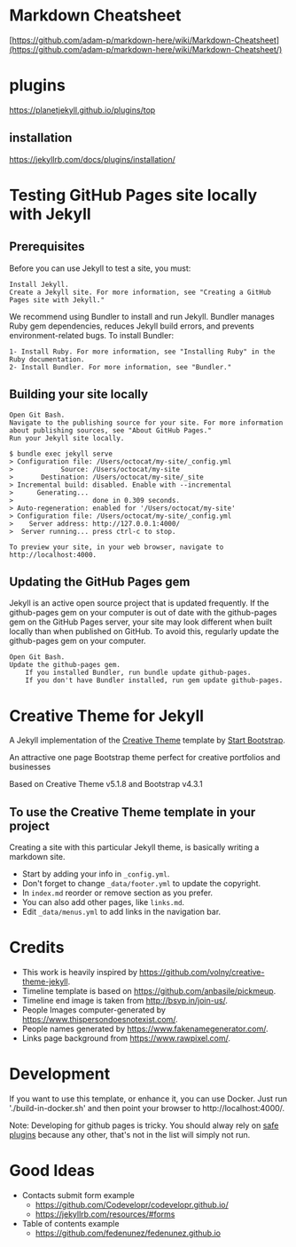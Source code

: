 
# Markdown Cheatsheet

[https://github.com/adam-p/markdown-here/wiki/Markdown-Cheatsheet](https://github.com/adam-p/markdown-here/wiki/Markdown-Cheatsheet/)

# plugins
https://planetjekyll.github.io/plugins/top

## installation
https://jekyllrb.com/docs/plugins/installation/


# Testing GitHub Pages site locally with Jekyll

## Prerequisites

Before you can use Jekyll to test a site, you must:

    Install Jekyll.
    Create a Jekyll site. For more information, see "Creating a GitHub Pages site with Jekyll."

We recommend using Bundler to install and run Jekyll. Bundler manages Ruby gem dependencies, reduces Jekyll build errors, and prevents environment-related bugs. To install Bundler:

    1- Install Ruby. For more information, see "Installing Ruby" in the Ruby documentation.
    2- Install Bundler. For more information, see "Bundler."

## Building your site locally

    Open Git Bash.
    Navigate to the publishing source for your site. For more information about publishing sources, see "About GitHub Pages."
    Run your Jekyll site locally.

    $ bundle exec jekyll serve
    > Configuration file: /Users/octocat/my-site/_config.yml
    >            Source: /Users/octocat/my-site
    >       Destination: /Users/octocat/my-site/_site
    > Incremental build: disabled. Enable with --incremental
    >      Generating...
    >                    done in 0.309 seconds.
    > Auto-regeneration: enabled for '/Users/octocat/my-site'
    > Configuration file: /Users/octocat/my-site/_config.yml
    >    Server address: http://127.0.0.1:4000/
    >  Server running... press ctrl-c to stop.

    To preview your site, in your web browser, navigate to http://localhost:4000.

## Updating the GitHub Pages gem

Jekyll is an active open source project that is updated frequently. If the github-pages gem on your computer is out of date with the github-pages gem on the GitHub Pages server, your site may look different when built locally than when published on GitHub. To avoid this, regularly update the github-pages gem on your computer.

    Open Git Bash.
    Update the github-pages gem.
        If you installed Bundler, run bundle update github-pages.
        If you don't have Bundler installed, run gem update github-pages.


# Creative Theme for Jekyll

A Jekyll implementation of the [Creative Theme](https://startbootstrap.com/themes/creative/) template by [Start Bootstrap](https://startbootstrap.com).

An attractive one page Bootstrap theme perfect for creative portfolios and businesses

Based on Creative Theme v5.1.8 and Bootstrap v4.3.1

## To use the Creative Theme template in your project

Creating a site with this particular Jekyll theme, is basically writing a markdown site.

- Start by adding your info in `_config.yml`.
- Don't forget to change `_data/footer.yml` to update the copyright.
- In `index.md` reorder or remove section as you prefer.
- You can also add other pages, like `links.md`.
- Edit `_data/menus.yml` to add links in the navigation bar.

# Credits
* This work is heavily inspired by https://github.com/volny/creative-theme-jekyll.
* Timeline template is based on https://github.com/anbasile/pickmeup.
* Timeline end image is taken from http://bsvp.in/join-us/.
* People Images computer-generated by https://www.thispersondoesnotexist.com/.
* People names generated by https://www.fakenamegenerator.com/.
* Links page background from https://www.rawpixel.com/.

# Development
If you want to use this template, or enhance it, you can use Docker.
Just run './build-in-docker.sh' and then point your browser to http://localhost:4000/.

Note: Developing for github pages is tricky. You should alway rely on
[safe plugins](https://pages.github.com/versions/) because any other, that's not
in the list will simply not run.

# Good Ideas
* Contacts submit form example
  * https://github.com/Codevelopr/codevelopr.github.io/
  * https://jekyllrb.com/resources/#forms
* Table of contents example
  * https://github.com/fedenunez/fedenunez.github.io
